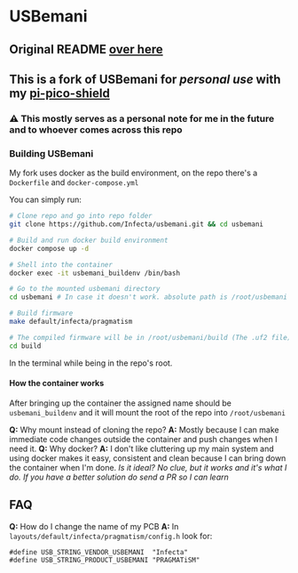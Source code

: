 # USBemani

## Original README [over here](https://github.com/progmem/usbemani)

## This is a fork of USBemani for *personal use* with my [pi-pico-shield]([https://github.com/Infecta/pi-pico-shield])
  
### ⚠ This mostly serves as a personal note for me in the future and to whoever comes across this repo

### Building USBemani
My fork uses docker as the build environment, on the repo there's a `Dockerfile` and `docker-compose.yml`

You can simply run:
```sh
# Clone repo and go into repo folder
git clone https://github.com/Infecta/usbemani.git && cd usbemani

# Build and run docker build environment
docker compose up -d

# Shell into the container
docker exec -it usbemani_buildenv /bin/bash

# Go to the mounted usbemani directory
cd usbemani # In case it doesn't work. absolute path is /root/usbemani

# Build firmware
make default/infecta/pragmatism

# The compiled firmware will be in /root/usbemani/build (The .uf2 file)
cd build
```
In the terminal while being in the repo's root.
#### How the container works

After bringing up the container the assigned name should be `usbemani_buildenv` and it will mount the root of the repo into `/root/usbemani`

**Q:** Why mount instead of cloning the repo?
**A:** Mostly because I can make immediate code changes outside the container and push changes when I need it.
**Q:** Why docker?
**A:** I don't like cluttering up my main system and using docker makes it easy, consistent and clean because I can bring down the container when I'm done.
*Is it ideal? No clue, but it works and it's what I do. If you have a better solution do send a PR so I can learn*

## FAQ

**Q:** How do I change the name of my PCB
**A:** In `layouts/default/infecta/pragmatism/config.h` look for:
```
#define USB_STRING_VENDOR_USBEMANI  "Infecta"
#define USB_STRING_PRODUCT_USBEMANI "PRAGMATiSM"
```